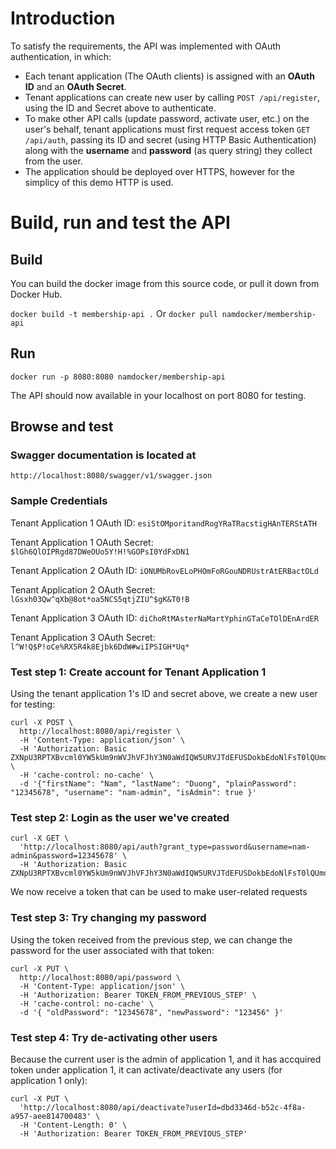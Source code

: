 # Introduction

To satisfy the requirements, the API was implemented with OAuth authentication, in which: 

- Each tenant application (The OAuth clients) is assigned with an **OAuth ID** and an **OAuth Secret**.
- Tenant applications can create new user by calling `POST /api/register`, using the ID and Secret above to authenticate.
- To make other API calls (update password, activate user, etc.) on the user's behalf, tenant applications must first request access token `GET /api/auth`, passing its ID and secret (using HTTP Basic Authentication) along with the **username** and **password** (as query string) they collect from the user.
- The application should be deployed over HTTPS, however for the simplicy of this demo HTTP is used.

# Build, run and test the API

## Build

You can build the docker image from this source code, or pull it down from Docker Hub.

`docker build -t membership-api .` Or  `docker pull namdocker/membership-api`

## Run 

`docker run -p 8080:8080 namdocker/membership-api`

The API should now available in your localhost on port 8080 for testing.

## Browse and test

### Swagger documentation is located at

`http://localhost:8080/swagger/v1/swagger.json`

### Sample Credentials

Tenant Application 1 OAuth ID: `esiStOMporitandRogYRaTRacstigHAnTERStATH`

Tenant Application 1 OAuth Secret: `$lGh6QlOIPRgd87DWeOUo5Y!H!%GOPsI0YdFxDN1`

Tenant Application 2 OAuth ID: `iONUMbRovELoPHOmFoRGouNDRUstrAtERBactOLd`

Tenant Application 2 OAuth Secret: `lGsxh03Qw^qXb@8ot*oa5NCS5qtjZIU^$gK&T0!B`

Tenant Application 3 OAuth ID: `diChoRtMAsterNaMartYphinGTaCeTOlDEnArdER`

Tenant Application 3 OAuth Secret: `l^W!Q$P!oCe%RX5R4k8Ejbk6DdW#wiIPSIGH*Uq*`


### Test step 1: Create account for Tenant Application 1
Using the tenant application 1's ID and secret above, we create a new user for testing:

```
curl -X POST \
  http://localhost:8080/api/register \
  -H 'Content-Type: application/json' \
  -H 'Authorization: Basic ZXNpU3RPTXBvcml0YW5kUm9nWVJhVFJhY3N0aWdIQW5URVJTdEFUSDokbEdoNlFsT0lQUmdkODdEV2VPVW81WSFIISVHT1BzSTBZZEZ4RE4x' \
  -H 'cache-control: no-cache' \
  -d '{"firstName": "Nam", "lastName": "Duong", "plainPassword": "12345678", "username": "nam-admin", "isAdmin": true }'
```

### Test step 2: Login as the user we've created

```
curl -X GET \
  'http://localhost:8080/api/auth?grant_type=password&username=nam-admin&password=12345678' \
  -H 'Authorization: Basic ZXNpU3RPTXBvcml0YW5kUm9nWVJhVFJhY3N0aWdIQW5URVJTdEFUSDokbEdoNlFsT0lQUmdkODdEV2VPVW81WSFIISVHT1BzSTBZZEZ4RE4x'
```

We now receive a token that can be used to make user-related requests

### Test step 3: Try changing my password

Using the token received from the previous step, we can change the password for the user associated with that token:

```
curl -X PUT \
  http://localhost:8080/api/password \
  -H 'Content-Type: application/json' \
  -H 'Authorization: Bearer TOKEN_FROM_PREVIOUS_STEP' \
  -H 'cache-control: no-cache' \
  -d '{ "oldPassword": "12345678", "newPassword": "123456" }'
``` 

### Test step 4: Try de-activating other users

Because the current user is the admin of application 1, and it has accquired token under application 1, it can activate/deactivate any users (for application 1 only):

```
curl -X PUT \
  'http://localhost:8080/api/deactivate?userId=dbd3346d-b52c-4f8a-a957-aee814700483' \
  -H 'Content-Length: 0' \
  -H 'Authorization: Bearer TOKEN_FROM_PREVIOUS_STEP'
 
```

